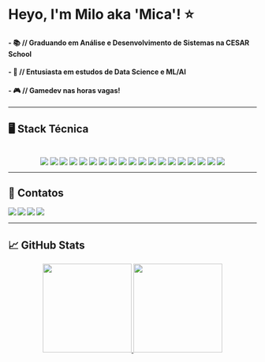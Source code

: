 # Heyo, I'm Milo aka 'Mica'! ⭐ 

#### - 📚 // **Graduando em Análise e Desenvolvimento de Sistemas na CESAR School**
#### - 🎲 // **Entusiasta em estudos de Data Science e ML/AI**
#### - 🎮 // **Gamedev nas horas vagas!**

---
## 🖥️ **Stack Técnica**

<div style="display:inline_block" align="center"><br>
<img align="center" src="https://img.shields.io/badge/Python-050a30?style=for-the-badge&logo=python&logoColor=ffdd54">
<img align="center" src="https://img.shields.io/badge/Pandas-050a30?style=for-the-badge&logo=pandas&logoColor=ff00ff">
<img align="center" src="https://img.shields.io/badge/NumPy-050a30?style=for-the-badge&logo=numpy&logoColor=00ffff">
<img align="center" src="https://img.shields.io/badge/Matplotlib-%23ffffff.svg?style=for-the-badge&logo=Matplotlib&logoColor=black&color=050a30">
<img align="center" src="https://img.shields.io/badge/scikit--learn-%23F7931E.svg?style=for-the-badge&logo=scikit-learn&logoColor=ff9900&color=050a30">
<img align="center" src="https://img.shields.io/badge/SciPy-%230C55A5.svg?style=for-the-badge&logo=scipy&logoColor=%white&color=050a30">
<img align="center" src="https://img.shields.io/badge/FastAPI-050a30?style=for-the-badge&logo=fastapi&logoColor=ff9900">
<img align="center" src="https://img.shields.io/badge/PostgreSQL-000?style=for-the-badge&logo=postgresql&color=050a30">
<img align="center" src="https://img.shields.io/badge/Git-050a30?style=for-the-badge&logo=git&logoColor=ff9900">
<img align="center" src="https://img.shields.io/badge/github-%23121011.svg?style=for-the-badge&logo=github&logoColor=white&color=050a30">
<img align="center" src="https://img.shields.io/badge/Power%20BI-050a30?style=for-the-badge&logo=powerbi&logoColor=00ffff">
<img align="center" src="https://img.shields.io/badge/Jupyter-050a30?style=for-the-badge&logo=jupyter&logoColor=ff6f00">
<img align="center" src="https://img.shields.io/badge/Anaconda-%2344A833.svg?style=for-the-badge&logo=anaconda&logoColor=green&color=050a30">
<img align="center" src="https://img.shields.io/badge/GODOT-%23FFFFFF.svg?style=for-the-badge&logo=godot-engine&color=050a30">
<img align="center" src="https://img.shields.io/badge/c-%2300599C.svg?style=for-the-badge&logo=c&logoColor=white&color=050a30">
<img align="center" src="https://img.shields.io/badge/HTML5-E34F26?style=for-the-badge&logo=html5&logoColor=red&color=050a30">
<img align="center" src="https://img.shields.io/badge/CSS3-1572B6?style=for-the-badge&logo=css3&logoColor=blue&color=050a30">
<img align="center" src="https://img.shields.io/badge/JavaScript-F7DF1E?style=for-the-badge&logo=javascript&logoColor=yellow&color=050a30">
<img align="center" src="https://img.shields.io/badge/React-20232A?style=for-the-badge&logo=react&logoColor=61DAFBite&color=050a30">
</div>

---

## 📌 **Contatos**

<div>
  <a href="mailto:milomoreirac@gmail.com" target="_blank"><img align="left" src="https://img.shields.io/badge/Gmail-D14836?style=for-the-badge&logo=gmail&logoColor=white" target="_blank"></a>
  <a href="https://github.com/DuMilo" target="_blank"><img align="left" src="https://img.shields.io/badge/GitHub-100000?style=for-the-badge&logo=github&logoColor=white" target="_blank"></a>
  <a href="https://www.linkedin.com/in/milo-moreira-a28794265/" target="_blank"><img align="left" src="https://img.shields.io/badge/LinkedIn-0077B5?style=for-the-badge&logo=linkedin&logoColor=white" target="_blank"></a>
  <a href="https://dumbeloop.itch.io" target="_blank"><img align="left" src="https://img.shields.io/badge/Itch.io-FA5C5C?style=for-the-badge&logo=itchdotio&logoColor=white" target="_blank"></a>
</div> <br>

---

## 📈 **GitHub Stats**

<div align="center">
  <a href="https://github.com/DuMilo">
  <img height="180em" src="https://github-readme-stats.vercel.app/api?username=DuMilo&show_icons=true&theme=dracula"/>
  <img height="180em" src="https://github-readme-stats.vercel.app/api/top-langs/?username=DuMilo&layout=compact&theme=dracula&langs_count=16"/>
</div>
    

